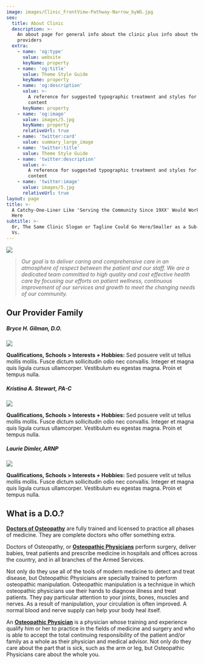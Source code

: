 ```yaml
---
image: images/Clinic_FrontView-Pathway-Narrow_byWG.jpg
seo:
  title: About Clinic
  description: >-
    An about page for general info about the clinic plus info about the medical
    providers
  extra:
    - name: 'og:type'
      value: website
      keyName: property
    - name: 'og:title'
      value: Theme Style Guide
      keyName: property
    - name: 'og:description'
      value: >-
        A reference for suggested typographic treatment and styles for your
        content
      keyName: property
    - name: 'og:image'
      value: images/5.jpg
      keyName: property
      relativeUrl: true
    - name: 'twitter:card'
      value: summary_large_image
    - name: 'twitter:title'
      value: Theme Style Guide
    - name: 'twitter:description'
      value: >-
        A reference for suggested typographic treatment and styles for your
        content
    - name: 'twitter:image'
      value: images/5.jpg
      relativeUrl: true
layout: page
title: >-
  A Catchy-One-Liner Like 'Serving the Community Since 19XX' Would Work Well
  Here
subtitle: >-
  Or, The Same Clinic Slogan or Tagline Could Go Here/Smaller as a Sub-Heading
  Vs. 
---
```

![](https://www.dropbox.com/s/4s62bienttoy9t7/Clinic_FrontView_byWG.jpg?dl=1)

> *Our goal is to deliver caring and comprehensive care in an atmosphere of respect between the patient and our staff. We are a dedicated team committed to high quality and cost effective health care by focusing our efforts on patient wellness, continuous improvement of our services and growth to meet the changing needs of our community.*

## **Our Provider Family**

##### **Bryce H. Gilman, D.O.**

![](https://via.placeholder.com/100/09f/fff.png)

**Qualifications, Schools > Interests + Hobbies:** Sed posuere velit ut tellus mollis mollis. Fusce dictum sollicitudin odio nec convallis. Integer et magna quis ligula cursus ullamcorper. Vestibulum eu egestas magna. Proin et tempus nulla.

##### **Kristina A. Stewart, PA-C**

![](https://via.placeholder.com/100/09f/fff.png)

**Qualifications, Schools > Interests + Hobbies:** Sed posuere velit ut tellus mollis mollis. Fusce dictum sollicitudin odio nec convallis. Integer et magna quis ligula cursus ullamcorper. Vestibulum eu egestas magna. Proin et tempus nulla.

##### **Laurie Dimler, ARNP**

![](https://via.placeholder.com/100/09f/fff.png)

**Qualifications, Schools > Interests + Hobbies:** Sed posuere velit ut tellus mollis mollis. Fusce dictum sollicitudin odio nec convallis. Integer et magna quis ligula cursus ullamcorper. Vestibulum eu egestas magna. Proin et tempus nulla.

## **What is a D.O.?**

[**Doctors of Osteopathy**](https://osteopathic.org/what-is-osteopathic-medicine/what-is-a-do/) are fully trained and licensed to practice all  phases of medicine. They are complete doctors who offer something extra.

Doctors of Osteopathy, or [**Osteopathic Physicians**](https://osteopathic.org/what-is-osteopathic-medicine/) perform surgery, deliver babies, treat patients and prescribe medicine in hospitals and offices across the country, and in all branches of the Armed Services.

Not only do they use all of the tools of modern medicine to detect and treat disease, but Osteopathic Physicians are specially trained to perform osteopathic manipulation. Osteopathic manipulation is a technique in which osteopathic physicians use their hands to diagnose illness and treat patients. They pay particular attention to your joints, bones, muscles and nerves. As a result of manipulation, your circulation is often improved. A normal blood and nerve supply can help your body heal itself.

An [**Osteopathic Physician**](https://osteopathic.org/what-is-osteopathic-medicine/) is a physician whose training and experience qualify him or her to practice in the fields of medicine and surgery and who is able to accept the total continuing responsibility of the patient and/or family as a whole as their physician and medical advisor. Not only do they care about the part that is sick, such as the arm or leg, but Osteopathic Physicians care about the whole you.
